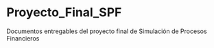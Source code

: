 # Proyecto_Final_SPF
Documentos entregables del proyecto final de Simulación de Procesos Financieros
